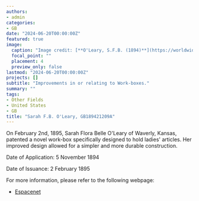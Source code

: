 ```yaml
---
authors:
- admin
categories:
- GB
date: "2024-06-20T00:00:00Z"
featured: true
image:
  caption: "Image credit: [**O'Leary, S.F.B. (1894)**](https://worldwide.espacenet.com/patent/search/family/035244557/publication/GB189421209A?q=pn%3DGB189421209A)"
  focal_point: ""
  placement: 4
  preview_only: false
lastmod: "2024-06-20T00:00:00Z"
projects: []
subtitle: "Improvements in or relating to Work-boxes."
summary: ""
tags:
- Other Fields
- United States 
- GB
title: "Sarah F.B. O'Leary, GB189421209A"
---
```

On February 2nd, 1895, Sarah Flora Belle O'Leary of Waverly, Kansas, patented a novel work-box specifically designed to hold ladies' articles. Her improved design allowed for a simpler and more durable construction.

Date of Application: 5 November 1894

Date of Issuance: 2 February 1895

For more information, please refer to the following webpage: 

- [Espacenet](https://worldwide.espacenet.com/patent/search/family/035244557/publication/GB189421209A?q=pn%3DGB189421209A)